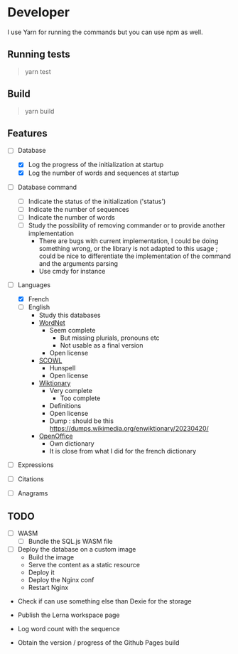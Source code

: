 # Developer

I use Yarn for running the commands but you can use npm as well.

## Running tests

> yarn test

## Build

> yarn build

## Features

- [ ] Database
  - [x] Log the progress of the initialization at startup
  - [x] Log the number of words and sequences at startup

- [ ] Database command
  - [ ] Indicate the status of the initialization ('status')
  - [ ] Indicate the number of sequences
  - [ ] Indicate the number of words
  - [ ] Study the possibility of removing commander or to provide another implementation
    - There are bugs with current implementation, I could be doing something wrong, or the library is not adapted to this usage ; could be nice to differentiate the implementation of the command and the arguments parsing
    - Use cmdy for instance

- [ ] Languages
  - [x] French
  - [ ] English
    - Study this databases
    - [WordNet](https://wordnet.princeton.edu/)
      - Seem complete
        - But missing plurials, pronouns etc
        - Not usable as a final version
      - Open license
    - [SCOWL](http://wordlist.aspell.net/)
      - Hunspell
      - Open license
    - [Wiktionary](https://en.wiktionary.org/wiki/Wiktionary:Main_Page)
      - Very complete
        - Too complete
      - Definitions
      - Open license
      - Dump : should be this https://dumps.wikimedia.org/enwiktionary/20230420/
    - [OpenOffice](https://extensions.openoffice.org/en/project/english-dictionaries-apache-openoffice)
      - Own dictionary
      - It is close from what I did for the french dictionary
    
- [ ] Expressions

- [ ] Citations

- [ ] Anagrams

## TODO

- [ ] WASM
  - [ ] Bundle the SQL.js WASM file

- [ ] Deploy the database on a custom image
  - Build the image
  - Serve the content as a static resource
  - Deploy it
  - Deploy the Nginx conf
  - Restart Nginx

- Check if can use something else than Dexie for the storage

- Publish the Lerna workspace page

- Log word count with the sequence

- Obtain the version / progress of the Github Pages build


